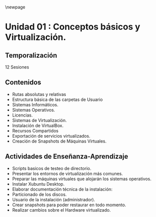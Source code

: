 \newpage 

# Unidad 01 : Conceptos básicos y Virtualización.

## Temporalización

12 Sesiones

## Contenidos

* Rutas absolutas y relativas
* Estructura básica de las carpetas de Usuario
* Sistemas Informáticos.
* Sistemas Operativos.
* Licencias.
* Sistemas de Virtualización.
* Instalación de VirtualBox.
* Recursos Compartidos
* Exportación de servicios virtualizados.
* Creación de Snapshots de Máquinas Virtuales.

## Actividades de Enseñanza-Aprendizaje

* Scripts basicos de testeo de directorio.
* Presentar los entornos de virtualización más comunes.
* Preparar las máquinas virtuales que alojarán los sistemas operativos.
* Instalar Xubuntu Desktop.
* Elaborar documentación técnica de la instalación:
* Particionado de los discos.
* Usuario de la instalación (administrador).
* Crear snapshots para poder restaurar en todo momento.
* Realizar cambios sobre el Hardware virtualizado.
